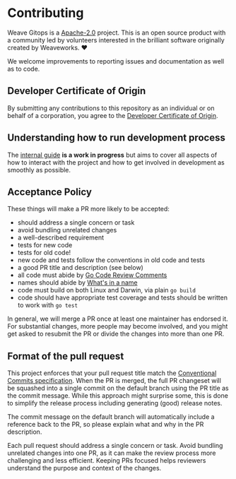 # Contributing

Weave Gitops is a [Apache-2.0](LICENSE) project. This is an open source product with a community
led by volunteers interested in the brilliant software originally created by Weaveworks. :heart:

We welcome improvements to reporting issues and documentation as well as to code.

## Developer Certificate of Origin

By submitting any contributions to this repository as an individual or on behalf of a corporation, you agree to the [Developer Certificate of Origin](DCO).

## Understanding how to run development process

The [internal guide](doc/development-process.md) **is a work in progress** but aims to cover all aspects of how to
interact with the project and how to get involved in development as smoothly as possible.

## Acceptance Policy

These things will make a PR more likely to be accepted:

- should address a single concern or task
- avoid bundling unrelated changes
- a well-described requirement
- tests for new code
- tests for old code!
- new code and tests follow the conventions in old code and tests
- a good PR title and description (see below)
- all code must abide by [Go Code Review Comments](https://github.com/golang/go/wiki/CodeReviewComments)
- names should abide by [What's in a name](https://talks.golang.org/2014/names.slide#1)
- code must build on both Linux and Darwin, via plain `go build`
- code should have appropriate test coverage and tests should be written
  to work with `go test`

In general, we will merge a PR once at least one maintainer has endorsed it. For substantial changes, more people may become involved, and you might get asked to resubmit the PR or divide the changes into more than one PR.

## Format of the pull request

This project enforces that your pull request title match the
[Conventional Commits specification](https://conventionalcommits.org).
When the PR is merged, the full PR changeset will be squashed into a single
commit on the default branch using the PR title as the commit message.
While this approach might surprise some, this is done to simplify the release
process including generating (good) release notes.

The commit message on the default branch will automatically include a reference
back to the PR, so please explain what and why in the PR description.

Each pull request should address a single concern or task.
Avoid bundling unrelated changes into one PR, as it can make the review process
more challenging and less efficient. Keeping PRs focused helps reviewers
understand the purpose and context of the changes.
